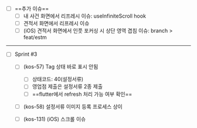 - [ ] ==추가 이슈==
	- [ ] 내 사건 화면에서 리프레시 이슈: useInfiniteScroll hook
	- [ ] 견적서 화면에서 리프레시 이슈
	- [ ] (iOS) 견적서 화면에서 인풋 포커싱 시 상단 영역 겹침 이슈: branch > feat/estm

***


- [ ] Sprint #3
	- [ ] (kos-57) Tag 상태 바로 표시 안됨
		- [ ] 상태코드: 40(설정서류)
		- [ ] 영업점 제출은 설정서류 2종 제출
		- [ ] ==flutter에서 refresh 처리 가능 여부 확인==
	- [ ] (kos-58) 설정서류 이미지 등록 프로세스 상이
	- [ ] (kos-131) (iOS) 스크롤 이슈


